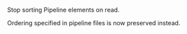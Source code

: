 Stop sorting Pipeline elements on read.

Ordering specified in pipeline files is now preserved instead.
